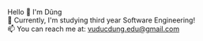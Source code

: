 Hello 👋 I'm Dũng  
🏫 Currently, I'm studying third year Software Engineering!  
📫 You can reach me at: vuducdung.edu@gmail.com  


